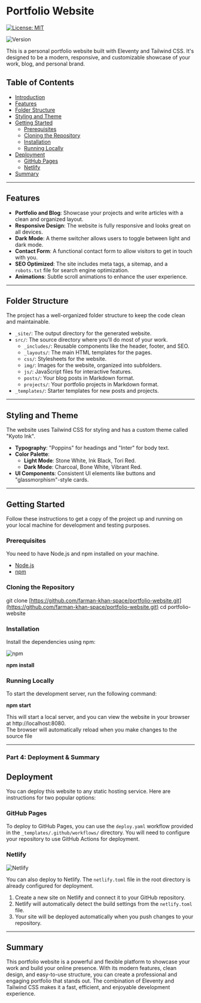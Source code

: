 # Portfolio Website
[![License: MIT](https://img.shields.io/badge/license-MIT-dc2626?style=for-the-badge)](https://opensource.org/licenses/MIT)

![Version](https://img.shields.io/badge/version-1.0.0-f5f5f4?style=for-the-badge&labelColor=333333)


This is a personal portfolio website built with Eleventy and Tailwind CSS. It's designed to be a modern, responsive, and customizable showcase of your work, blog, and personal brand.

## Table of Contents

- [Introduction](#introduction)
- [Features](#features)
- [Folder Structure](#folder-structure)
- [Styling and Theme](#styling-and-theme)
- [Getting Started](#getting-started)
  - [Prerequisites](#prerequisites)
  - [Cloning the Repository](#cloning-the-repository)
  - [Installation](#installation)
  - [Running Locally](#running-locally)
- [Deployment](#deployment)
  - [GitHub Pages](#github-pages)
  - [Netlify](#netlify)
- [Summary](#summary)

---

## Features

- **Portfolio and Blog**: Showcase your projects and write articles with a clean and organized layout.
- **Responsive Design**: The website is fully responsive and looks great on all devices.
- **Dark Mode**: A theme switcher allows users to toggle between light and dark mode.
- **Contact Form**: A functional contact form to allow visitors to get in touch with you.
- **SEO Optimized**: The site includes meta tags, a sitemap, and a `robots.txt` file for search engine optimization.
- **Animations**: Subtle scroll animations to enhance the user experience.

---

## Folder Structure

The project has a well-organized folder structure to keep the code clean and maintainable.

- `_site/`: The output directory for the generated website.
- `src/`: The source directory where you'll do most of your work.
  - `_includes/`: Reusable components like the header, footer, and SEO.
  - `_layouts/`: The main HTML templates for the pages.
  - `css/`: Stylesheets for the website.
  - `img/`: Images for the website, organized into subfolders.
  - `js/`: JavaScript files for interactive features.
  - `posts/`: Your blog posts in Markdown format.
  - `projects/`: Your portfolio projects in Markdown format.
- `_templates/`: Starter templates for new posts and projects.

---


## Styling and Theme

The website uses Tailwind CSS for styling and has a custom theme called "Kyoto Ink".

- **Typography**: "Poppins" for headings and "Inter" for body text.
- **Color Palette**:
  - **Light Mode**: Stone White, Ink Black, Tori Red.
  - **Dark Mode**: Charcoal, Bone White, Vibrant Red.
- **UI Components**: Consistent UI elements like buttons and "glassmorphism"-style cards.

---

## Getting Started

Follow these instructions to get a copy of the project up and running on your local machine for development and testing purposes.

### Prerequisites

You need to have Node.js and npm installed on your machine.

- [Node.js](https://nodejs.org/)
- [npm](https://www.npmjs.com/)

### Cloning the Repository


git clone [https://github.com/farman-khan-space/portfolio-website.git](https://github.com/farman-khan-space/portfolio-website.git)
cd portfolio-website


### Installation
Install the dependencies using npm:

![npm](https://img.shields.io/badge/npm-CB3837?style=for-the-badge&logo=npm&logoColor=white)

**npm install**

### Running Locally
To start the development server, run the following command:

**npm start**

This will start a local server, and you can view the website in your browser at http://localhost:8080.  
The browser will automatically reload when you make changes to the source file



---

### Part 4: Deployment & Summary


## Deployment

You can deploy this website to any static hosting service. Here are instructions for two popular options:

### GitHub Pages

To deploy to GitHub Pages, you can use the `deploy.yaml` workflow provided in the `_templates/.github/workflows/` directory. You will need to configure your repository to use GitHub Actions for deployment.

### Netlify  

![Netlify](https://img.shields.io/badge/Netlify-00C7B7?style=for-the-badge&logo=netlify&logoColor=white)

You can also deploy to Netlify. The `netlify.toml` file in the root directory is already configured for deployment.

1. Create a new site on Netlify and connect it to your GitHub repository.
2. Netlify will automatically detect the build settings from the `netlify.toml` file.
3. Your site will be deployed automatically when you push changes to your repository.

---

## Summary

This portfolio website is a powerful and flexible platform to showcase your work and build your online presence. With its modern features, clean design, and easy-to-use structure, you can create a professional and engaging portfolio that stands out. The combination of Eleventy and Tailwind CSS makes it a fast, efficient, and enjoyable development experience.
